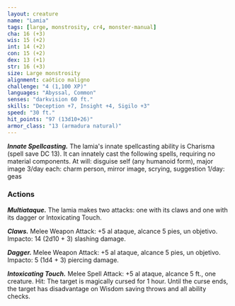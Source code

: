 ```yaml
---
layout: creature
name: "Lamia"
tags: [large, monstrosity, cr4, monster-manual]
cha: 16 (+3)
wis: 15 (+2)
int: 14 (+2)
con: 15 (+2)
dex: 13 (+1)
str: 16 (+3)
size: Large monstrosity
alignment: caótico maligno
challenge: "4 (1,100 XP)"
languages: "Abyssal, Common"
senses: "darkvision 60 ft."
skills: "Deception +7, Insight +4, Sigilo +3"
speed: "30 ft."
hit_points: "97 (13d10+26)"
armor_class: "13 (armadura natural)"
---
```


***Innate Spellcasting.*** The lamia's innate spellcasting ability is Charisma (spell save DC 13). It can innately cast the following spells, requiring no material components. At will: disguise self (any humanoid form), major image 3/day each: charm person, mirror image, scrying, suggestion 1/day: geas

### Actions

***Multiataque.*** The lamia makes two attacks: one with its claws and one with its dagger or Intoxicating Touch.

***Claws.*** Melee Weapon Attack: +5 al ataque, alcance 5 pies, un objetivo. Impacto: 14 (2d10 + 3) slashing damage.

***Dagger.*** Melee Weapon Attack: +5 al ataque, alcance 5 pies, un objetivo. Impacto: 5 (1d4 + 3) piercing damage.

***Intoxicating Touch.*** Melee Spell Attack: +5 al ataque, alcance 5 ft., one creature. Hit: The target is magically cursed for 1 hour. Until the curse ends, the target has disadvantage on Wisdom saving throws and all ability checks.